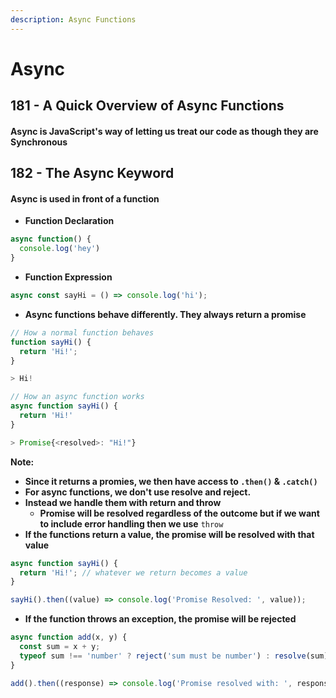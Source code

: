 ```yaml
---
description: Async Functions
---
```


# Async

## 181 - A Quick Overview of Async Functions

#### Async is JavaScript's way of letting us treat our code as though they are Synchronous

## 182 - The Async Keyword

#### Async is used in front of a function

* **Function Declaration**

```javascript
async function() {
  console.log('hey')
}
```

* **Function Expression**

```javascript
async const sayHi = () => console.log('hi');
```

* **Async functions behave differently. They always return a promise**

```javascript
// How a normal function behaves
function sayHi() {
  return 'Hi!';
}

> Hi!
```

```javascript
// How an async function works
async function sayHi() {
  return 'Hi!'
}

> Promise{<resolved>: "Hi!"}
```

**Note:**

* **Since it returns a promies, we then have access to `.then()` & `.catch()`**
* **For async functions, we don't use resolve and reject.**
* **Instead we handle them with return and throw**
  * **Promise will be resolved regardless of the outcome but if we want to include error handling then we use** `throw`
* **If the functions return a value, the promise will be resolved with that value**

```javascript
async function sayHi() {
  return 'Hi!'; // whatever we return becomes a value
}

sayHi().then((value) => console.log('Promise Resolved: ', value));
```

* **If the function throws an exception, the promise will be rejected**

```javascript
async function add(x, y) {
  const sum = x + y;
  typeof sum !== 'number' ? reject('sum must be number') : resolve(sum);
}

add().then((response) => console.log('Promise resolved with: ', response));
```

